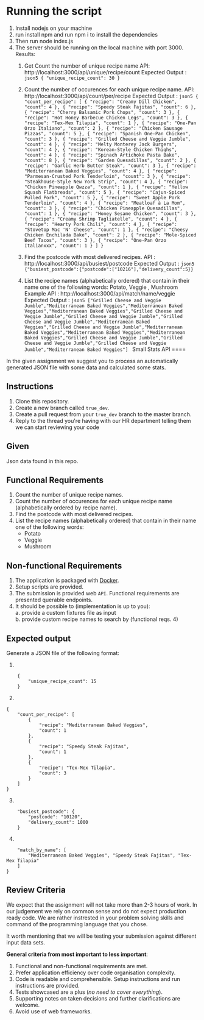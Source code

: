 Running the script
====
1. Install nodejs on your machine
2. run install npm and run npm i to install the dependencies
2. Then run node index.js
3. The server should be running on the local machine with port 3000.
   Results:
   1. Get Count the number of unique recipe name
       API:  http://localhost:3000/api/unique/recipe/count
       Expected Output : ```json5
                             {
                                 "unique_recipe_count": 30
                             }
                         ```
   2. Count the number of occurences for each unique recipe name.
       API:  http://localhost:3000/api/count/per/recipe
       Expected Output : ```json5
                             {
                               "count_per_recipe": [
                                 {
                                   "recipe": "Creamy Dill Chicken",
                                   "count": 4
                                 },
                                 {
                                   "recipe": "Speedy Steak Fajitas",
                                   "count": 6
                                 },
                                 {
                                   "recipe": "Cherry Balsamic Pork Chops",
                                   "count": 3
                                 },
                                 {
                                   "recipe": "Hot Honey Barbecue Chicken Legs",
                                   "count": 3
                                 },
                                 {
                                   "recipe": "Tex-Mex Tilapia",
                                   "count": 1
                                 },
                                 {
                                   "recipe": "One-Pan Orzo Italiano",
                                   "count": 2
                                 },
                                 {
                                   "recipe": "Chicken Sausage Pizzas",
                                   "count": 5
                                 },
                                 {
                                   "recipe": "Spanish One-Pan Chicken",
                                   "count": 3
                                 },
                                 {
                                   "recipe": "Grilled Cheese and Veggie Jumble",
                                   "count": 4
                                 },
                                 {
                                   "recipe": "Melty Monterey Jack Burgers",
                                   "count": 4
                                 },
                                 {
                                   "recipe": "Korean-Style Chicken Thighs",
                                   "count": 4
                                 },
                                 {
                                   "recipe": "Spinach Artichoke Pasta Bake",
                                   "count": 8
                                 },
                                 {
                                   "recipe": "Garden Quesadillas",
                                   "count": 2
                                 },
                                 {
                                   "recipe": "Garlic Herb Butter Steak",
                                   "count": 3
                                 },
                                 {
                                   "recipe": "Mediterranean Baked Veggies",
                                   "count": 4
                                 },
                                 {
                                   "recipe": "Parmesan-Crusted Pork Tenderloin",
                                   "count": 3
                                 },
                                 {
                                   "recipe": "Steakhouse-Style New York Strip",
                                   "count": 4
                                 },
                                 {
                                   "recipe": "Chicken Pineapple Qwzza",
                                   "count": 1
                                 },
                                 {
                                   "recipe": "Yellow Squash Flatbreads",
                                   "count": 5
                                 },
                                 {
                                   "recipe": "Cajun-Spiced Pulled Pork",
                                   "count": 5
                                 },
                                 {
                                   "recipe": "Sweet Apple Pork Tenderloin",
                                   "count": 4
                                 },
                                 {
                                   "recipe": "Meatloaf à La Mom",
                                   "count": 3
                                 },
                                 {
                                   "recipe": "Chicken Pineapple Quesadillas",
                                   "count": 1
                                 },
                                 {
                                   "recipe": "Honey Sesame Chicken",
                                   "count": 3
                                 },
                                 {
                                   "recipe": "Creamy Shrimp Tagliatelle",
                                   "count": 4
                                 },
                                 {
                                   "recipe": "Hearty Pork Chili",
                                   "count": 4
                                 },
                                 {
                                   "recipe": "Stovetop Mac 'N' Cheese",
                                   "count": 1
                                 },
                                 {
                                   "recipe": "Cheesy Chicken Enchilada Bake",
                                   "count": 2
                                 },
                                 {
                                   "recipe": "Mole-Spiced Beef Tacos",
                                   "count": 3
                                 },
                                 {
                                   "recipe": "One-Pan Orzo Italianxxx",
                                   "count": 1
                                 }
                               ]
                             }
                         ```
   3.  Find the postcode with most delivered recipes.
            API : http://localhost:3000/api/busiest/postcode
            Expected Output : ```json5
                                  {"busiest_postcode":{"postcode":["10216"],"delivery_count":5}}
                              ```
   
   4.   List the recipe names (alphabetically ordered) that contain in their name one of the following words: Potato, Veggie , Mushroom
            Example
            API : http://localhost:3000/api/match/name/veggie
            Expected Output : ```json5
                                  ["Grilled Cheese and Veggie Jumble","Mediterranean Baked Veggies","Mediterranean Baked Veggies","Mediterranean Baked Veggies","Grilled Cheese and Veggie Jumble","Grilled Cheese and Veggie Jumble","Grilled Cheese and Veggie Jumble","Mediterranean Baked Veggies","Grilled Cheese and Veggie Jumble","Mediterranean Baked Veggies","Mediterranean Baked Veggies","Mediterranean Baked Veggies","Grilled Cheese and Veggie Jumble","Grilled Cheese and Veggie Jumble","Grilled Cheese and Veggie Jumble","Mediterranean Baked Veggies"]
                              ```
Small Stats API
====

In the given assignment we suggest you to process an automatically generated JSON file with some data and calculated some stats.

Instructions
-----

1. Clone this repository.
2. Create a new branch called `true_dev`.
3. Create a pull request from your `true_dev` branch to the master branch.
4. Reply to the thread you're having with our HR department telling them we can start reviewing your code

Given
-----

Json data found in this repo.

Functional Requirements
------

1. Count the number of unique recipe names.
2. Count the number of occurences for each unique recipe name (alphabetically ordered by recipe name).
3. Find the postcode with most delivered recipes.
4. List the recipe names (alphabetically ordered) that contain in their name one of the following words:
    - Potato
    - Veggie
    - Mushroom

Non-functional Requirements
--------

1. The application is packaged with [Docker](https://www.docker.com/).
2. Setup scripts are provided.
3. The submission is provided web `API`. Functional requirements are presented querable endpoints. 
4. It should be possible to (implementation is up to you):  
    a. provide a custom fixtures file as input  
    b. provide custom recipe names to search by (functional reqs. 4)  

Expected output
---------------

Generate a JSON file of the following format:

1. 
```json5
    {
        "unique_recipe_count": 15
    }
```
2.
```json5
{
    "count_per_recipe": [
        {
            "recipe": "Mediterranean Baked Veggies",
            "count": 1
        },
        {
            "recipe": "Speedy Steak Fajitas",
            "count": 1
        },
        {
            "recipe": "Tex-Mex Tilapia",
            "count": 3
        }
    ]
}
```
3. 
```json5
    "busiest_postcode": {
        "postcode": "10120",
        "delivery_count": 1000
    }
```
4.
```json5
    "match_by_name": [
        "Mediterranean Baked Veggies", "Speedy Steak Fajitas", "Tex-Mex Tilapia"
    ]
}
```

Review Criteria
---

We expect that the assignment will not take more than 2-3 hours of work. In our judgement we rely on common sense
and do not expect production ready code. We are rather instrested in your problem solving skills and command of the programming language that you chose.

It worth mentioning that we will be testing your submission against different input data sets.

__General criteria from most important to less important__:

1. Functional and non-functional requirements are met.
2. Prefer application efficiency over code organisation complexity.
3. Code is readable and comprehensible. Setup instructions and run instructions are provided.
4. Tests showcased are a plus (_no need to cover everything_).
5. Supporting notes on taken decisions and further clarifications are welcome.
6. Avoid use of web frameworks. 
